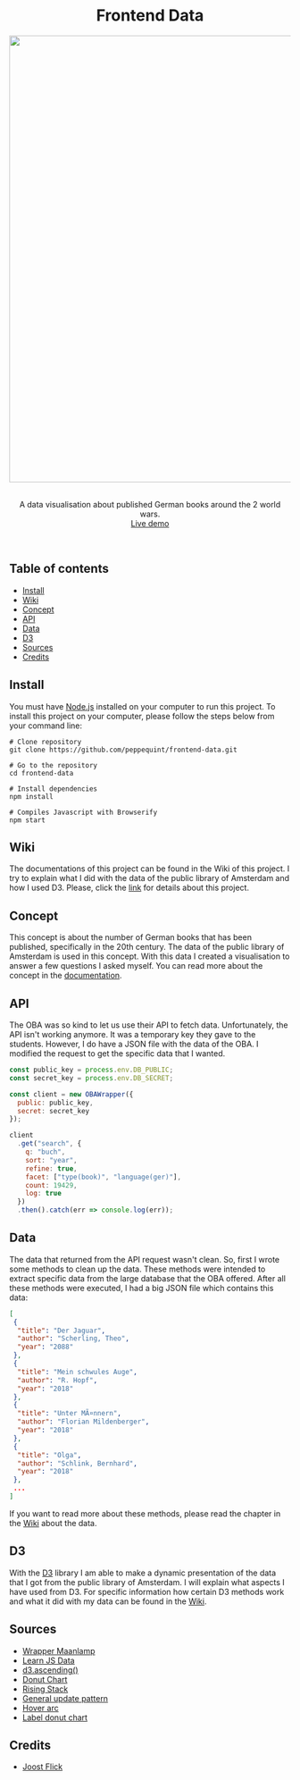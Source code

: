<div align="center">
	<h1 align='center'>Frontend Data</h1>
	<img align='center' src="./docs/src/screen-rec.gif" width="800" />
</div>
<br>
<p align="center">
	A data visualisation about published German books around the 2 world wars.
	<br>
	<a href="https://peppequint.github.io/frontend-data/">Live demo</a>
</p>
<br>

## Table of contents
- [Install](#install)
- [Wiki](#wiki)
- [Concept](#concept)
- [API](#api)
- [Data](#data)
- [D3](#d3)
- [Sources](#sources)
- [Credits](#credits)

## Install
You must have [Node.js](https://nodejs.org/en/download/) installed on your computer to run this project. To install this project on your computer, please follow the steps below from your command line:

```shell
# Clone repository
git clone https://github.com/peppequint/frontend-data.git

# Go to the repository
cd frontend-data

# Install dependencies
npm install

# Compiles Javascript with Browserify
npm start
```

## Wiki
The documentations of this project can be found in the Wiki of this project. I try to explain what I did with the data of the public library of Amsterdam and how I used D3. Please, click the [link](https://github.com/peppequint/frontend-data/wiki) for details about this project.

## Concept
This concept is about the number of German books that has been published, specifically in the 20th century. The data of the public library of Amsterdam is used in this concept. With this data I created a visualisation to answer a few questions I asked myself. You can read more about the concept in the [documentation](https://github.com/peppequint/frontend-data/wiki/Concept).

## API
The OBA was so kind to let us use their API to fetch data. Unfortunately, the API isn't working anymore. It was a temporary key they gave to the students. However, I do have a JSON file with the data of the OBA. I modified the request to get the specific data that I wanted.

``` javascript
const public_key = process.env.DB_PUBLIC;
const secret_key = process.env.DB_SECRET;

const client = new OBAWrapper({
  public: public_key,
  secret: secret_key
});

client
  .get("search", {
    q: "buch",
    sort: "year",
    refine: true,
    facet: ["type(book)", "language(ger)"],
    count: 19429,
    log: true
  })
  .then().catch(err => console.log(err));
```

## Data
The data that returned from the API request wasn't clean. So, first I wrote some methods to clean up the data. These methods were intended to extract specific data from the large database that the OBA offered.
After all these methods were executed, I had a big JSON file which contains this data:
``` json
[
 {
  "title": "Der Jaguar",
  "author": "Scherling, Theo",
  "year": "2088"
 },
 {
  "title": "Mein schwules Auge",
  "author": "R. Hopf",
  "year": "2018"
 },
 {
  "title": "Unter MÃ¤nnern",
  "author": "Florian Mildenberger",
  "year": "2018"
 },
 {
  "title": "Olga",
  "author": "Schlink, Bernhard",
  "year": "2018"
 },
 ...
]
```

If you want to read more about these methods, please read the chapter in the [Wiki](https://github.com/peppequint/frontend-data/wiki/Data) about the data.

## D3
With the [D3](https://d3js.org/) library I am able to make a dynamic presentation of the data that I got from the public library of Amsterdam. I will explain what aspects I have used from D3. For specific information how certain D3 methods work and what it did with my data can be found in the [Wiki](https://github.com/peppequint/frontend-data/wiki/D3).


## Sources
- [Wrapper Maanlamp](https://github.com/maanlamp/node-oba-api-wrapper)
- [Learn JS Data](http://learnjsdata.com/group_data.html)
- [d3.ascending()](https://observablehq.com/@d3/d3-ascending)
- [Donut Chart](https://www.d3-graph-gallery.com/graph/donut_basic.html)
- [Rising Stack](https://blog.risingstack.com/d3-js-tutorial-bar-charts-with-javascript/)
- [General update pattern](https://www.youtube.com/watch?v=IyIAR65G-GQ)
- [Hover arc](https://stackoverflow.com/questions/30816709/how-to-increase-size-of-pie-segment-on-hover-in-d3)
- [Label donut chart](https://travishorn.com/self-contained-d3-pie-chart-function-e5b7422be676)

## Credits
- [Joost Flick](https://github.com/joostflick)